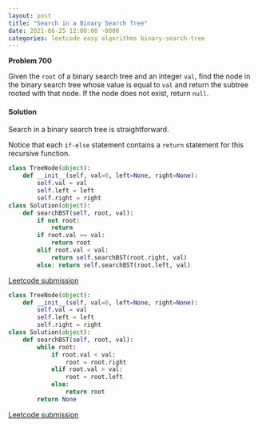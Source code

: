 ```yaml
---
layout: post
title: "Search in a Binary Search Tree"
date: 2021-06-25 12:00:00 -0000
categories: leetcode easy algorithms binary-search-tree 
---
```


**Problem 700**

Given the `root` of a binary search tree and an integer `val`, find the node in the binary search tree whose value is equal to `val` and return the subtree rooted with that node. If the node does not exist, return `null`.

#### Solution

Search in a binary search tree is straightforward. 

Notice that each `if-else` statement contains a `return` statement for this recursive function.

```python
class TreeNode(object):
    def __init__(self, val=0, left=None, right=None):
        self.val = val
        self.left = left
        self.right = right
class Solution(object):
    def searchBST(self, root, val):
        if not root:
            return
        if root.val == val:
            return root
        elif root.val < val:
            return self.searchBST(root.right, val)
        else: return self.searchBST(root.left, val)
```

[Leetcode submission](https://leetcode.com/submissions/detail/513097647/)

```python
class TreeNode(object):
    def __init__(self, val=0, left=None, right=None):
        self.val = val
        self.left = left
        self.right = right
class Solution(object):
    def searchBST(self, root, val):
        while root:
            if root.val < val:
                root = root.right
            elif root.val > val:
                root = root.left
            else:
                return root
        return None
```
[Leetcode submission](https://leetcode.com/submissions/detail/513111674/)


